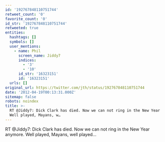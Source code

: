 ```yaml
---
id: '192767848110751744'
retweet_count: '0'
favorite_count: '0'
id_str: '192767848110751744'
retweeted: true
entities:
  hashtags: []
  symbols: []
  user_mentions:
    - name: Phil
      screen_name: Jiddy7
      indices:
        - '3'
        - '10'
      id_str: '16323151'
      id: '16323151'
  urls: []
original_url: https://twitter.com/jth/status/192767848110751744
date: '2012-04-19T00:13:31.000Z'
sitemap: false
robots: noindex
title: >-
  RT @Jiddy7: Dick Clark has died. Now we can not ring in the New Year anymore.
  Well played, Mayans, w…
---
```


RT @Jiddy7: Dick Clark has died. Now we can not ring in the New Year anymore. Well played, Mayans, well played...